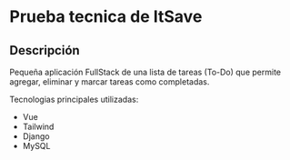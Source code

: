 # Prueba tecnica de ItSave

## Descripción
Pequeña aplicación FullStack de una lista de tareas (To-Do) que permite agregar, eliminar y marcar tareas como completadas.

Tecnologias principales utilizadas:
- Vue
- Tailwind
- Django
- MySQL